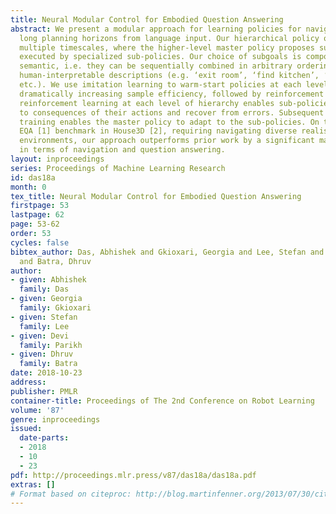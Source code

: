 ```yaml
---
title: Neural Modular Control for Embodied Question Answering
abstract: We present a modular approach for learning policies for navigation over
  long planning horizons from language input. Our hierarchical policy operates at
  multiple timescales, where the higher-level master policy proposes subgoals to be
  executed by specialized sub-policies. Our choice of subgoals is compositional and
  semantic, i.e. they can be sequentially combined in arbitrary orderings, and assume
  human-interpretable descriptions (e.g. ‘exit room’, ‘find kitchen’, ‘find refrigerator’,
  etc.). We use imitation learning to warm-start policies at each level of the hierarchy,
  dramatically increasing sample efficiency, followed by reinforcement learning. Independent
  reinforcement learning at each level of hierarchy enables sub-policies to adapt
  to consequences of their actions and recover from errors. Subsequent joint hierarchical
  training enables the master policy to adapt to the sub-policies. On the challenging
  EQA [1] benchmark in House3D [2], requiring navigating diverse realistic indoor
  environments, our approach outperforms prior work by a significant margin, both
  in terms of navigation and question answering.
layout: inproceedings
series: Proceedings of Machine Learning Research
id: das18a
month: 0
tex_title: Neural Modular Control for Embodied Question Answering
firstpage: 53
lastpage: 62
page: 53-62
order: 53
cycles: false
bibtex_author: Das, Abhishek and Gkioxari, Georgia and Lee, Stefan and Parikh, Devi
  and Batra, Dhruv
author:
- given: Abhishek
  family: Das
- given: Georgia
  family: Gkioxari
- given: Stefan
  family: Lee
- given: Devi
  family: Parikh
- given: Dhruv
  family: Batra
date: 2018-10-23
address: 
publisher: PMLR
container-title: Proceedings of The 2nd Conference on Robot Learning
volume: '87'
genre: inproceedings
issued:
  date-parts:
  - 2018
  - 10
  - 23
pdf: http://proceedings.mlr.press/v87/das18a/das18a.pdf
extras: []
# Format based on citeproc: http://blog.martinfenner.org/2013/07/30/citeproc-yaml-for-bibliographies/
---
```

